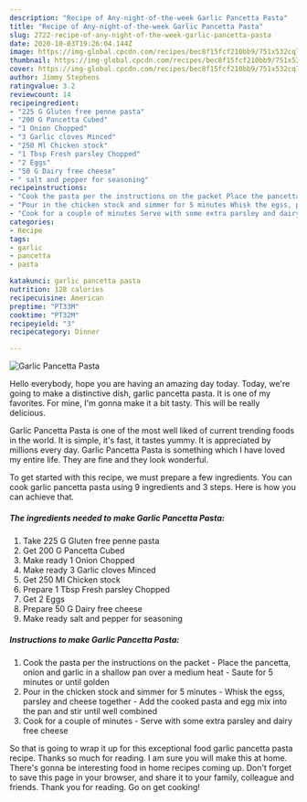 ```yaml
---
description: "Recipe of Any-night-of-the-week Garlic Pancetta Pasta"
title: "Recipe of Any-night-of-the-week Garlic Pancetta Pasta"
slug: 2722-recipe-of-any-night-of-the-week-garlic-pancetta-pasta
date: 2020-10-03T19:26:04.144Z
image: https://img-global.cpcdn.com/recipes/bec8f15fcf210bb9/751x532cq70/garlic-pancetta-pasta-recipe-main-photo.jpg
thumbnail: https://img-global.cpcdn.com/recipes/bec8f15fcf210bb9/751x532cq70/garlic-pancetta-pasta-recipe-main-photo.jpg
cover: https://img-global.cpcdn.com/recipes/bec8f15fcf210bb9/751x532cq70/garlic-pancetta-pasta-recipe-main-photo.jpg
author: Jimmy Stephens
ratingvalue: 3.2
reviewcount: 14
recipeingredient:
- "225 G Gluten free penne pasta"
- "200 G Pancetta Cubed"
- "1 Onion Chopped"
- "3 Garlic cloves Minced"
- "250 Ml Chicken stock"
- "1 Tbsp Fresh parsley Chopped"
- "2 Eggs"
- "50 G Dairy free cheese"
- " salt and pepper for seasoning"
recipeinstructions:
- "Cook the pasta per the instructions on the packet Place the pancetta, onion and garlic in a shallow pan over a medium heat Saute for 5 minutes or until golden"
- "Pour in the chicken stock and simmer for 5 minutes Whisk the egss, parsley and cheese together Add the cooked pasta and egg mix into the pan and stir until well combined"
- "Cook for a couple of minutes Serve with some extra parsley and dairy free cheese"
categories:
- Recipe
tags:
- garlic
- pancetta
- pasta

katakunci: garlic pancetta pasta 
nutrition: 128 calories
recipecuisine: American
preptime: "PT33M"
cooktime: "PT32M"
recipeyield: "3"
recipecategory: Dinner

---
```



![Garlic Pancetta Pasta](https://img-global.cpcdn.com/recipes/bec8f15fcf210bb9/751x532cq70/garlic-pancetta-pasta-recipe-main-photo.jpg)

Hello everybody, hope you are having an amazing day today. Today, we're going to make a distinctive dish, garlic pancetta pasta. It is one of my favorites. For mine, I'm gonna make it a bit tasty. This will be really delicious.

Garlic Pancetta Pasta is one of the most well liked of current trending foods in the world. It is simple, it's fast, it tastes yummy. It is appreciated by millions every day. Garlic Pancetta Pasta is something which I have loved my entire life. They are fine and they look wonderful.




To get started with this recipe, we must prepare a few ingredients. You can cook garlic pancetta pasta using 9 ingredients and 3 steps. Here is how you can achieve that.

<!--inarticleads1-->

##### The ingredients needed to make Garlic Pancetta Pasta:

1. Take 225 G Gluten free penne pasta
1. Get 200 G Pancetta Cubed
1. Make ready 1 Onion Chopped
1. Make ready 3 Garlic cloves Minced
1. Get 250 Ml Chicken stock
1. Prepare 1 Tbsp Fresh parsley Chopped
1. Get 2 Eggs
1. Prepare 50 G Dairy free cheese
1. Make ready  salt and pepper for seasoning




<!--inarticleads2-->

##### Instructions to make Garlic Pancetta Pasta:

1. Cook the pasta per the instructions on the packet - Place the pancetta, onion and garlic in a shallow pan over a medium heat - Saute for 5 minutes or until golden
1. Pour in the chicken stock and simmer for 5 minutes - Whisk the egss, parsley and cheese together - Add the cooked pasta and egg mix into the pan and stir until well combined
1. Cook for a couple of minutes - Serve with some extra parsley and dairy free cheese




So that is going to wrap it up for this exceptional food garlic pancetta pasta recipe. Thanks so much for reading. I am sure you will make this at home. There's gonna be interesting food in home recipes coming up. Don't forget to save this page in your browser, and share it to your family, colleague and friends. Thank you for reading. Go on get cooking!
